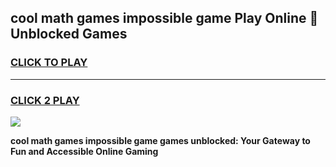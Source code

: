 
## cool math games impossible game Play Online 👋 Unblocked Games
<h3>
<a href="https://news.freeplayer.one?title=cool_math_games_impossible_game&ref=17CMG">CLICK TO PLAY</a></h3>
<hr>

<h3>
<a href="https://news.freeplayer.one?title=cool_math_games_impossible_game&ref=17CMG">CLICK 2 PLAY</a>
  
</h3>

<a href="https://news.freeplayer.one?title=cool_math_games_impossible_game&ref=17CMG/"><img src="https://clearcache.store/games.png"></a>


**cool math games impossible game games unblocked: Your Gateway to Fun and Accessible Online Gaming**

